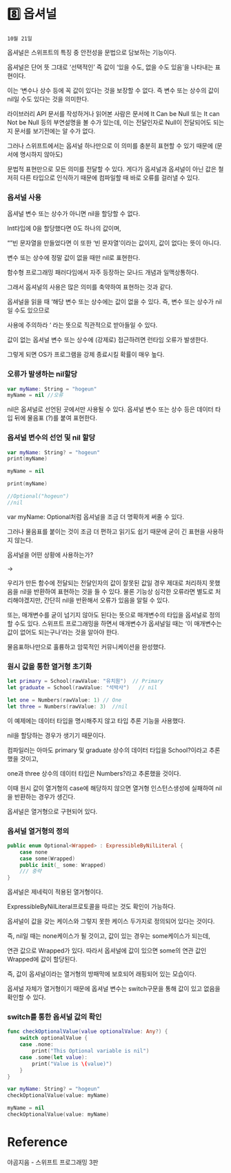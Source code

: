 # 8️⃣ 옵셔널

`10월 21일`

옵셔널은 스위프트의 특징 중 안전성을 문법으로 담보하는 기능이다.

옵셔널은 단어 뜻 그대로 ‘선택적인’ 즉 값이 ‘있을 수도, 없을 수도 있음’을 나타내는 표현이다.

이는 ‘변수나 상수 등에 꼭 값이 있다는 것을 보장할 수 없다. 즉 변수 또는 상수의 값이 nil일 수도 있다는 것을 의미한다.

라이브러리 API 문서를 작성하거나 읽어본 사람은 문서에 It Can be Null 또는 It can Not be Null 등의 부연설명을 볼 수가 있는데, 이는 전달인자로 Null이 전달되어도 되는지 문서를 보기전에는 알 수가 없다.

그러나 스위프트에서는 옵셔널 하나만으로 이 의미를 충분히 표현할 수 있기 때문에 (문서에 명시하지 않아도)

문법적 표현만으로 모든 의미를 전달할 수 있다. 게다가 옵셔널과 옵셔널이 아닌 값은 철저히 다른 타입으로 인식하기 때문에 컴파일할 때 바로 오류를 걸러낼 수 있다.

### 옵셔널 사용

옵셔널 변수 또는 상수가 아니면 nil을 할당할 수 없다.

Int타입에 0을 할당했다면 0도 하나의 값이며,

“”빈 문자열을 만들었다면 이 또한 ‘빈 문자열’이라는 값이지, 값이 없다는 뜻이 아니다.

변수 또는 상수에 정말 값이 없을 때만 nil로 표현한다.

함수형 프로그래밍 패러다임에서 자주 등장하는 모나드 개념과 일맥상통하다.

그래서 옵셔널의 사용은 많은 의미를 축약하여 표현하는 것과 같다.

옵셔널을 읽을 때 ‘해당 변수 또는 상수에는 값이 없을 수 있다. 즉, 변수 또는 상수가 nil일 수도 있으므로

사용에 주의하라 ‘ 라는 뜻으로 직관적으로 받아들일 수 있다.

값이 없는 옵셔널 변수 또는 상수에 (강제로) 접근하려면 런타임 오류가 발생한다.

그렇게 되면 OS가 프로그램을 강제 종료시킬 확률이 매우 높다.

### 오류가 발생하는 nil할당

```swift
var myName: String = "hogeun"
myName = nil //오류
```

nil은 옵셔널로 선언된 곳에서만 사용될 수 있다. 옵셔널 변수 또는 상수 등은 데이터 타입 뒤에 물음표 (?)를 붙여 표현한다.

### 옵셔널 변수의 선언 및 nil 할당

```swift
var myName: String? = "hogeun"
print(myName)

myName = nil

print(myName)

//Optional("hogeun")
//nil
```

var myName: Optional<String>처럼 옵셔널을 조금 더 명확하게 써줄 수 있다.

그러나 물음표를 붙이는 것이 조금 더 편하고 읽기도 쉽기 때문에 굳이 긴 표현을 사용하지 않는다.

옵셔널을 어떤 상황에 사용하는가?

→

우리가 만든 함수에 전달되는 전달인자의 값이 잘못된 값일 경우 제대로 처리하지 못했음을 nil을 반환하여 표현하는 것을 들 수 있다. 물론 기능상 심각한 오류라면 별도로 처리해야겠지만, 간단히 nil을 반환해서 오류가 있음을 알릴 수 있다. 

또는, 매개변수를 굳이 넘기지 않아도 된다는 뜻으로  매개변수의 타입을 옵셔널로 정의할 수도 있다. 스위프트 프로그래밍을 하면서 매개변수가 옵셔널일 때는 ‘이 매개변수는 값이 없어도 되는구나’라는 것을 알아야 한다.

물음표하나만으로 훌륭하고 암묵적인 커뮤니케이션을 완성했다.

### 원시 값을 통한 열거형 초기화

```swift
let primary = School(rawValue: "유치원")  // Primary
let graduate = School(rawValue: "석박사")   // nil

let one = Numbers(rawValue: 1) // One
let three = Numbers(rawValue: 3)  //nil
```

이 예제에는 데이터 타입을 명시해주지 않고 타입 추론 기능을 사용했다.

nil을 할당하는 경우가 생기기 때문이다.

컴파일러는 아마도 primary 및 graduate 상수의 데이터 타입을 School?이라고 추론했을 것이고,

one과 three 상수의 데이터 타입은 Numbers?라고 추론했을 것이다.

이때 원시 값이 열거형의 case에 해당하지 않으면 열거형 인스턴스생성에 실패하여 nil을 반환하는 경우가 생긴다.

옵셔널은 열거형으로 구현되어 있다.

### 옵셔널 열거형의 정의

```swift
public enum Optional<Wrapped> : ExpressibleByNilLiteral {
    case none
    case some(Wrapped)
    public init(_ some: Wrapped)
    /// 중략
}
```

옵셔널은 제네릭이 적용된 열거형이다.

ExpressibleByNilLiteral프로토콜을 따르는 것도 확인이 가능하다.

옵셔널이 값을 갖는 케이스와 그렇지 못한 케이스 두가지로 정의되어 있다는 것이다.

즉, nil일 때는 none케이스가 될 것이고, 값이 있는 경우는 some케이스가 되는데,

연관 값으로 Wrapped가 있다. 따라서 옵셔널에 값이 있으면 some의 연관 값인 Wrapped에 값이 할당된다.

즉, 값이 옵셔널이라는 열거형의 방패막에 보호되어 래핑되어 있는 모습이다.

옵셔널 자체가 열거형이기 때문에 옵셔널 변수는 switch구문을 통해 값이 있고 없음을 확인할 수 있다.

### switch를 통한 옵셔널 값의 확인

```swift
func checkOptionalValue(value optionalValue: Any?) {
    switch optionalValue {
    case .none:
        print("This Optional variable is nil")
    case .some(let value):
        print("Value is \(value)")
    }
}

var myName: String? = "hogeun"
checkOptionalValue(value: myName)

myName = nil
checkOptionalValue(value: myName)
```

# Reference

야곰지음 - 스위프트 프로그래밍 3판
